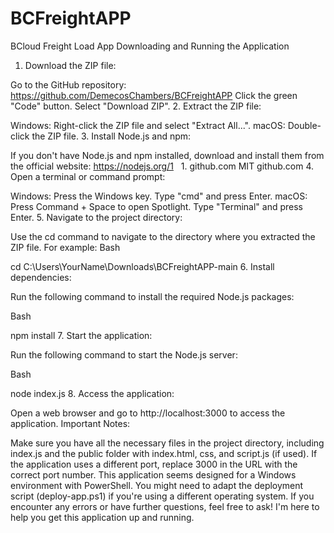 # BCFreightAPP
BCloud Freight Load App
Downloading and Running the Application

1. Download the ZIP file:

Go to the GitHub repository: https://github.com/DemecosChambers/BCFreightAPP
Click the green "Code" button.
Select "Download ZIP".
2. Extract the ZIP file:

Windows: Right-click the ZIP file and select "Extract All...".
macOS: Double-click the ZIP file.
3. Install Node.js and npm:

If you don't have Node.js and npm installed, download and install them from the official website: https://nodejs.org/1   
1.
github.com
MIT
github.com
4. Open a terminal or command prompt:

Windows:
Press the Windows key.
Type "cmd" and press Enter.
macOS:
Press Command + Space to open Spotlight.
Type "Terminal" and press Enter.
5. Navigate to the project directory:

Use the cd command to navigate to the directory where you extracted the ZIP file. For example:
Bash

cd C:\Users\YourName\Downloads\BCFreightAPP-main 
6. Install dependencies:

Run the following command to install the required Node.js packages:

Bash

npm install
7. Start the application:

Run the following command to start the Node.js server:

Bash

node index.js
8. Access the application:

Open a web browser and go to http://localhost:3000 to access the application.
Important Notes:

Make sure you have all the necessary files in the project directory, including index.js and the public folder with index.html, css, and script.js (if used).
If the application uses a different port, replace 3000 in the URL with the correct port number.
This application seems designed for a Windows environment with PowerShell. You might need to adapt the deployment script (deploy-app.ps1) if you're using a different operating system.
If you encounter any errors or have further questions, feel free to ask! I'm here to help you get this application up and running.
